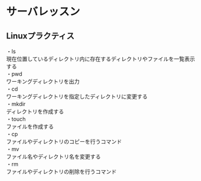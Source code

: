 # サーバレッスン
Linuxプラクティス
-----------------
・ls  
現在位置しているディレクトリ内に存在するディレクトリやファイルを一覧表示する  
・pwd  
ワーキングディレクトリを出力  
・cd  
ワーキングディレクトリを指定したディレクトリに変更する  
・mkdir  
ディレクトリを作成する    
・touch  
ファイルを作成する  
・cp  
ファイルやディレクトリのコピーを行うコマンド  
・mv  
ファイル名やディレクトリ名を変更する  
・rm  
ファイルやディレクトリの削除を行うコマンド  
